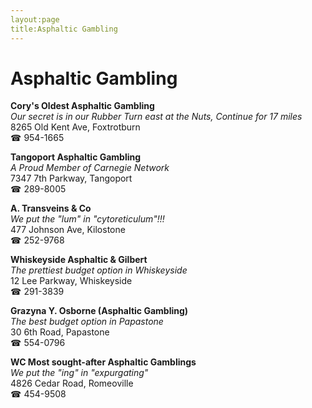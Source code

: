 ```yaml
---
layout:page
title:Asphaltic Gambling
---
```

# Asphaltic Gambling

**Cory's Oldest Asphaltic Gambling**  
_Our secret is in our Rubber 
Turn east at the Nuts, Continue for 17 miles_  
8265 Old Kent Ave, Foxtrotburn  
☎ 954-1665



**Tangoport Asphaltic Gambling**  
_A Proud Member of Carnegie Network_  
7347 7th Parkway, Tangoport  
☎ 289-8005



**A. Transveins & Co**  
_We put the "lum" in "cytoreticulum"!!!_  
477 Johnson Ave, Kilostone  
☎ 252-9768



**Whiskeyside Asphaltic & Gilbert**  
_The prettiest budget option in Whiskeyside_  
12 Lee Parkway, Whiskeyside  
☎ 291-3839



**Grazyna Y. Osborne (Asphaltic Gambling)**  
_The best budget option in Papastone_  
30 6th Road, Papastone  
☎ 554-0796



**WC Most sought-after Asphaltic Gamblings**  
_We put the "ing" in "expurgating"_  
4826 Cedar Road, Romeoville  
☎ 454-9508



